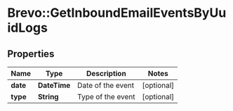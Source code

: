 # Brevo::GetInboundEmailEventsByUuidLogs

## Properties
Name | Type | Description | Notes
------------ | ------------- | ------------- | -------------
**date** | **DateTime** | Date of the event | [optional] 
**type** | **String** | Type of the event | [optional] 


